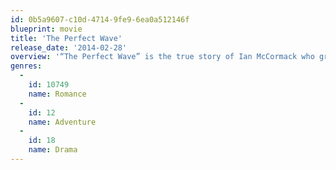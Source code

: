 ```yaml
---
id: 0b5a9607-c10d-4714-9fe9-6ea0a512146f
blueprint: movie
title: 'The Perfect Wave'
release_date: '2014-02-28'
overview: '“The Perfect Wave” is the true story of Ian McCormack who grew up surfing the waters of New Zealand. Wanting to dive deeper, Ian sets out on a journey with his best friend that will change his life as they chase the perfect wave.'
genres:
  -
    id: 10749
    name: Romance
  -
    id: 12
    name: Adventure
  -
    id: 18
    name: Drama
---
```

